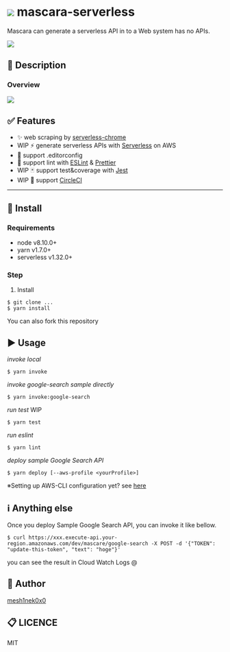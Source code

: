 # ![](https://dummyimage.com/32&text=mascara) mascara-serverless
<!-- add logo image if you like -->

Mascara can generate a serverless API in to a Web system has no APIs.
<!-- One sentence about your product and what it dose.-->

![](	https://img.shields.io/circleci/project/github/RedSparr0w/node-csgo-parser.svg)
<!-- add ci status badge -->

## :pushpin: Description

### Overview

![](https://dummyimage.com/320x160&text=wip)
<!-- add gif image if you like -->

## :white_check_mark: Features
<!-- list up your product features. -->
- :sparkles: web scraping by  [serverless-chrome](https://github.com/adieuadieu/serverless-chrome)
- WIP :zap: generate serverless APIs with [Serverless](https://serverless.com/) on AWS
- :art: support .editorconfig
- :shirt: support lint with [ESLint](https://eslint.org/) & [Prettier](https://prettier.io/)
- WIP :black_joker: support test&coverage with [Jest](https://facebook.github.io/jest/)
- WIP :arrows_counterclockwise: support [CircleCI](https://circleci.com/)
---

## :floppy_disk: Install
### Requirements
<!-- show dependencies first -->
* node v8.10.0+
* yarn v1.7.0+
* serverless v1.32.0+

### Step
1. Install
```
$ git clone ...
$ yarn install
```
You can also fork this repository

## :arrow_forward: Usage
<!-- show basic usage -->

*invoke local*
```
$ yarn invoke
```

*invoke google-search sample directly*
```
$ yarn invoke:google-search
```

*run test*
WIP
```
$ yarn test
```

*run eslint*
```
$ yarn lint
```

*deploy sample Google Search API*
```
$ yarn deploy [--aws-profile <yourProfile>]
```

※Setting up AWS-CLI configuration yet? see [here](https://docs.aws.amazon.com/cli/latest/userguide/cli-config-files.html)

## :information_source: Anything else
<!-- show how to test, how to contribute -->
Once you deploy Sample Google Search API, you can invoke it like bellow.

```
$ curl https://xxx.execute-api.your-region.amazonaws.com/dev/mascare/google-search -X POST -d '{"TOKEN": "update-this-token", "text": "hoge"}'
```

you can see the result in Cloud Watch Logs @

## :pencil: Author
[mesh1nek0x0](https://github.com/mesh1nek0x0)

## :clipboard: LICENCE
MIT
